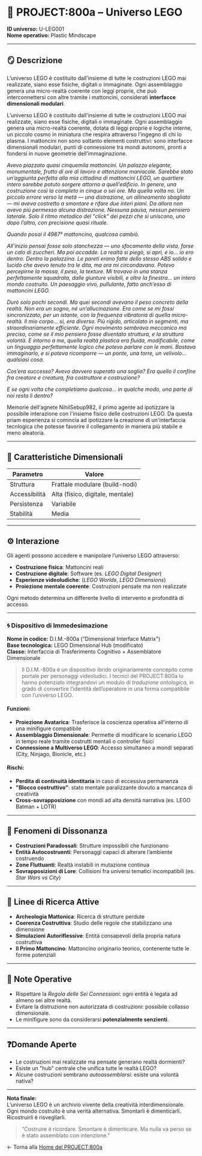 # 🌌 PROJECT:800a – Universo LEGO  
**ID universo:** U-LEG001  
**Nome operativo:** Plastic Mindscape  

---

## 🪞 Descrizione  
L’universo LEGO è costituito dall’insieme di tutte le costruzioni LEGO mai realizzate, siano esse fisiche, digitali o immaginate. Ogni assemblaggio genera una micro-realtà coerente con leggi proprie, che può interconnettersi con altre tramite i mattoncini, considerati **interfacce dimensionali modulari**.

L’universo LEGO è costituito dall’insieme di tutte le costruzioni LEGO mai realizzate, siano esse fisiche, digitali o immaginate. Ogni assemblaggio genera una micro-realtà coerente, dotata di leggi proprie e logiche interne, un piccolo cosmo in miniatura che respira attraverso l’ingegno di chi lo plasma. I mattoncini non sono soltanto elementi costruttivi: sono interfacce dimensionali modulari, punti di connessione tra mondi autonomi, pronti a fondersi in nuove geometrie dell’immaginazione.

_Avevo piazzato quasi cinquemila mattoncini. Un palazzo elegante, monumentale, frutto di ore di lavoro e attenzione maniacale. Sarebbe stato un’aggiunta perfetta alla mia cittadina di mattoncini LEGO, un quartiere intero sarebbe potuto sorgere attorno a quell’edificio. In genere, una costruzione così la completo in cinque o sei ore. Ma quella volta no. Un piccolo errore verso la metà — una distrazione, un allineamento sbagliato — mi aveva costretto a smontare e rifare due interi piani. Da allora non avevo più permesso alcuna distrazione. Nessuna pausa, nessun pensiero laterale. Solo il ritmo metodico del "click" dei pezzi che si uniscono, uno dopo l’altro, con precisione quasi rituale._

_Quando posai il 4987° mattoncino, qualcosa cambiò._

_All’inizio pensai fosse solo stanchezza — uno sfocamento della vista, forse un calo di zuccheri. Ma poi accadde. La realtà si piegò, si aprì, e io... io ero dentro. Dentro la palazzina. Le pareti erano fatte dello stesso ABS solido e lucido che avevo tenuto tra le dita, ma ora mi circondavano. Potevo percepirne la massa, il peso, la texture. Mi trovavo in una stanza perfettamente squadrata, dalle giunture visibili, e oltre la finestra… un intero mondo costruito. Un paesaggio vivo, pullulante, fatto anch’esso di mattoncini LEGO._

_Durò solo pochi secondi. Ma quei secondi avevano il peso concreto della realtà. Non era un sogno, né un’allucinazione. Era come se mi fossi sincronizzato, per un istante, con la frequenza vibratoria di quella micro-realtà. Il mio corpo... sì, era diverso. Più rigido, articolato in segmenti, ma straordinariamente efficiente. Ogni movimento sembrava meccanico ma preciso, come se il mio pensiero fosse diventato struttura, e la struttura volontà. E intorno a me, quella realtà plastica era fluida, modificabile, come un linguaggio perfettamente logico che potevo parlare con le mani. Bastava immaginarlo, e si poteva ricomporre — un ponte, una torre, un velivolo... qualsiasi cosa._

_Cos’era successo? Avevo davvero superato una soglia? Era quello il confine fra creatore e creatura, fra costruttore e costruzione?_

_E se ogni volta che completiamo qualcosa... in qualche modo, una parte di noi resta lì dentro?_

Memorie dell'agnete NihilSebup982, il primo agente ad ipotizzare la possibile interazione con l'insieme fisico delle costruzioni LEGO. Da questa priam esperienza si comincia ad ipotizzare la creazione di un'interfaccia tecnlogica che potesse favorire il collegamento in maniera più stabile e meno aleatoria.


---

## 🧭 Caratteristiche Dimensionali

| Parametro       | Valore                       |
|----------------|------------------------------|
| Struttura       | Frattale modulare (build-nodi) |
| Accessibilità   | Alta (fisico, digitale, mentale) |
| Persistenza     | Variabile                    |
| Stabilità       | Media                        |

---

## ⚙️ Interazione

Gli agenti possono accedere e manipolare l’universo LEGO attraverso:
- **Costruzione fisica**: Mattoncini reali
- **Costruzione digitale**: Software (es. *LEGO Digital Designer*)
- **Esperienze videoludiche**: (*LEGO Worlds*, *LEGO Dimensions*)
- **Proiezione mentale coerente**: Costruzioni pensate ma non realizzate

Ogni metodo determina un differente livello di intervento e profondità di accesso.

---

### 🌀 Dispositivo di Immedesimazione  
**Nome in codice:** D.I.M.-800a ("Dimensional Interface Matrix")  
**Base tecnologica:** LEGO Dimensional Hub (modificato)  
**Classe:** Interfaccia di Trasferimento Cognitivo + Assemblatore Dimensionale  

> Il D.I.M.-800a è un dispositivo ibrido originariamente concepito come portale per personaggi videoludici. I tecnici del PROJECT:800a lo hanno potenziato integrandovi un modulo di *traduzione ontologica*, in grado di convertire l’identità dell’operatore in una forma compatibile con l’universo LEGO.

#### Funzioni:
- **Proiezione Avatarica**: Trasferisce la coscienza operativa all'interno di una minifigure compatibile
- **Assemblaggio Dimensionale**: Permette di modificare lo scenario LEGO in tempo reale tramite costrutti mentali o controller fisici
- **Connessione a Multiverso LEGO**: Accesso simultaneo a mondi separati (City, Ninjago, Bionicle, etc.)

#### Rischi:
- **Perdita di continuità identitaria** in caso di eccessiva permanenza
- **"Blocco costruttivo"**: stato mentale paralizzante dovuto a mancanza di creatività
- **Cross-sovrapposizione** con mondi ad alta densità narrativa (es. LEGO Batman + LOTR)

---

## 🧪 Fenomeni di Dissonanza

- **Costruzioni Paradossali**: Strutture impossibili che funzionano
- **Entità Autocostruenti**: Personaggi capaci di alterare l’ambiente costruendo
- **Zone Fluttuanti**: Realtà instabili in mutazione continua
- **Sovrapposizioni di Lore**: Collisioni fra universi tematici incompatibili (es. *Star Wars vs City*)

---

## 🔎 Linee di Ricerca Attive

- **Archeologia Mattonica**: Ricerca di strutture perdute
- **Coerenza Costruttiva**: Studio delle regole che stabilizzano una dimensione
- **Simulazioni Autoriflessive**: Entità consapevoli della propria natura costruttiva
- **Il Primo Mattoncino**: Mattoncino originario teorico, contenente tutte le forme potenziali

---

## 📎 Note Operative

- Rispettare la *Regola delle Sei Connessioni*: ogni entità è legata ad almeno sei altre realtà.
- Evitare la distruzione non autorizzata di costruzioni: possibile collasso dimensionale.
- Le minifigure sono da considerarsi **potenzialmente senzienti**.

---

## ❓Domande Aperte

- Le costruzioni mai realizzate ma pensate generano realtà dormienti?
- Esiste un "hub" centrale che unifica tutte le realtà LEGO?
- Alcune costruzioni sembrano *autoassemblarsi*: esiste una volontà nativa?

---

**Nota finale:**  
L’universo LEGO è un archivio vivente della creatività interdimensionale. Ogni mondo costruito è una verità alternativa. Smontarli è dimenticarli. Ricostruirli è risvegliarli.

> “Costruire è ricordare. Smontare è dimenticare. Ma nulla va perso se è stato assemblato con intenzione.”

← Torna alla [Home del PROJECT:800a](../README.md)
